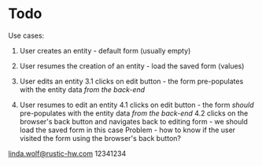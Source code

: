 # Todo

Use cases:

1. User creates an entity - default form (usually empty)

2. User resumes the creation of an entity - load the saved form (values)

3. User edits an entity
3.1 clicks on edit button - the form pre-populates with the entity data _from the back-end_

4. User resumes to edit an entity
4.1 clicks on edit button - the form _should_ pre-populates with the entity data _from the back-end_
4.2 clicks on the browser's back button and navigates back to editing form - we should load the saved form in this case
  Problem - how to know if the user visited the form using the browser's back button?


linda.wolf@rustic-hw.com
12341234
